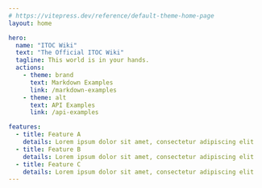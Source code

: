 ```yaml
---
# https://vitepress.dev/reference/default-theme-home-page
layout: home

hero:
  name: "ITOC Wiki"
  text: "The Official ITOC Wiki"
  tagline: This world is in your hands.
  actions:
    - theme: brand
      text: Markdown Examples
      link: /markdown-examples
    - theme: alt
      text: API Examples
      link: /api-examples

features:
  - title: Feature A
    details: Lorem ipsum dolor sit amet, consectetur adipiscing elit
  - title: Feature B
    details: Lorem ipsum dolor sit amet, consectetur adipiscing elit
  - title: Feature C
    details: Lorem ipsum dolor sit amet, consectetur adipiscing elit
---
```



